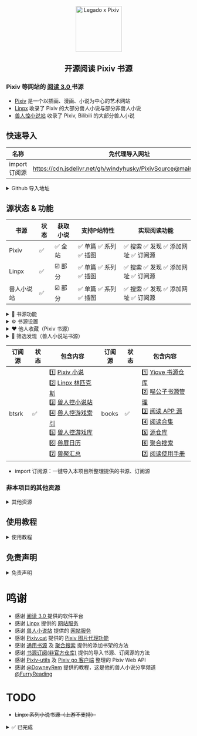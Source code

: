 <div align="center">
<img width="125" height="125" src="https://github.com/windyhusky/PixivSource/raw/main/doc/pic/Legado-Pixiv.png" alt="Legado x Pixiv"/>

## 开源阅读 Pixiv 书源
</div>


### Pixiv 等网站的 [阅读 3.0 ](https://github.com/gedoor/legado) 书源
- [Pixiv](https://www.pixiv.net/) 是一个以插画、漫画、小说为中心的艺术网站
- [Linpx](https://www.furrynovel.ink) 收录了 Pixiv 的大部分兽人小说与部分非兽人小说
- [兽人控小说站](https://www.furrynovel.com) 收录了 Pixiv, Bilibili 的大部分兽人小说


## 快速导入
| 名称          | 免代理导入网址                                                         |
| -------------| ------------------------------------------------------------------- |
| import 订阅源 | https://cdn.jsdelivr.net/gh/windyhusky/PixivSource@main/import.json |


<details>
<summary>  Github 导入地址 </summary>

| 名称          | Github 导入网址                                                             |
| ------------ | ------------------------------------------------------------------------- |
| Pixiv 书源　  | https://raw.githubusercontent.com/windyhusky/PixivSource/main/pixiv.json  |
| Linpx 书源　  | https://raw.githubusercontent.com/windyhusky/PixivSource/main/linpx.json  |
| 兽人小说站书源  | https://raw.githubusercontent.com/windyhusky/PixivSource/main/linpx.json  |
| btsrk 订阅源  | https://raw.githubusercontent.com/windyhusky/PixivSource/main/btsrk.json  |
| books 订阅源  | https://raw.githubusercontent.com/windyhusky/PixivSource/main/books.json  |
</details>


## 源状态 & 功能
| 书源      | 状态 | 获取小说 | 支持P站特性 | 实现阅读功能 |
| -------- | --- | ------ | --------- | ---------- |
| Pixiv    | ✅ | ✅ 全站 | ✅ 单篇 ✅ 系列 ✅ 插图 | ✅ 搜索 ✅ 发现 ✅ 添加网址 ✅ 订阅源 |
| Linpx    | ✅ | ☑️ 部分 | ✅ 单篇 ✅ 系列 ✅ 插图 | ✅ 搜索 ✅ 发现 ✅ 添加网址 ✅ 订阅源 |
| 兽人小说站 | ✅ | ☑️ 部分 | ✅ 单篇 ✅ 系列 ✅ 插图 | ✅ 搜索 ✅ 发现 ✅ 添加网址 ✅ 订阅源 |

<details><summary> 🧩 书源功能 </summary>

#### 🅿️ Pixiv 特性：
- 单篇小说：Pixiv 小说投稿时的【单篇完结作品】，即短篇小说
- 系列小说：Pixiv 小说投稿时的【连载系列作品】，即长篇小说
- <details><summary> ✅ ⭐️ 小说功能 </summary>
  
  - ✅ 关注作者（最新小说）
  - ✅ 追更列表
  - ✅ 推荐小说（电脑网页）
  - ✅ 发现小说（手机网页）
  - ✅ 收藏小说（自己 & 他人）
  - ✅ 章节评论
  </details>

- <details><summary> ✅ 👑 小说排行 </summary>
  
  - ✅ R18 小说排行榜
  - ✅ 一般小说排行榜 
    >（默认隐藏，可在书源设置中修改`SHOW_GENERAL_NOVELS_RANK`)，更改后需要在发现页面刷新分类（发现：长按"Pixiv"，刷新）
  </details>
  
- <details><summary> ✅ 🔧 小说工具（标记符号） </summary>

  - ✅ 完美支持的标记符
    - ✅ `[uploadedimage:自动生成ID]` 通过上传图片添加插画
    - ✅ `[pixivimage:作品ID-序号]` 通过作品ID添加插画
  - ☑️ 受阅读功能限制，无法完美支持的标记符
    - ☑️ `[newpage]` 分页
    - ☑️ `[chapter:章节名称]` 添加本章标题
    - ☑️ `[jump:链接目标的页面编号]` 页面跳转
    - ☑️ `[[jumpuri:标题 > 链接目标的URL]]` 添加超链接
    - ☑️ `[[rb:汉字 > 注音]]` 添加注音
      > 使用括号注音：`[[rb:汉字 > 注音]]` => `汉字（注音）`
    - ☑️ `汉字《注音》`选择`置き換える`后，Pixiv 会转换成`[[rb:汉字 > 注音]]`
      > 当`注音`位置是汉字时，恢复被替换的书名号：`[[rb:汉字 > 注音]]` => `汉字《注音》`
      > 
      > 默认开启，可在书源设置中修改 `REPLACE_BOOK_TITLE_MARKS`
  - 🈚️ 不支持的标记符
  </details>


#### 📖 阅读功能：
- ✅ 搜索：书架页面，搜索小说，添加小说到书架
- ✅ 发现：发现页面，查看小说，添加小说到书架
- ✅ 添加网址：书架页面，通过 **【添加网址】** 添加小说到书架
- ✅ 订阅源：订阅页面，通过 **【订阅源】** 添加小说到书架
</details>


<details><summary> ⚙️ 书源设置 </summary>

| 书源设置         | 默认状态 | 常量名称                    | 作用 |
| --------------- | ------ | -------------------------- | --- |
| 显示一般小说排行榜 | ⭕ 关闭 | `SHOW_GENERAL_NOVELS_RANK` | 发现 |
| 简介显示更多信息　 | ⭕ 关闭 | `MORE_INFO_IN_DESCRIPTION` | 详情 |
| 显示小说源链接　　 | ✅ 开启 | `SHOW_ORIGINAL_NOVEL_LINK` | 目录 |
| 恢复被替换的书名号 | ✅ 开启 | `REPLACE_BOOK_TITLE_MARKS` | 正文 |
| 调试模式　　　　　 | ⭕ 关闭 | `DEBUG`                    | 全局 |
- 自定义设置：编辑书源 - 基本 - 变量说明 - 修改并保存
- 修改时，请修改`true` 为 `false`，或相反
```
{
    "SHOW_GENERAL_NOVELS_RANK": false,
    "MORE_INFO_IN_DESCRIPTION": false,
    "SHOW_ORIGINA4L_NOVEL_LINK": true,
    "REPLACE_BOOK_TITLE_MARKS": true,
    "DEBUG": false
}
```
</details>


<details><summary> ❤️ 他人收藏（Pixiv 书源）</summary>

- 发现 - 长按"Pixiv" - 编辑 - 右上角菜单 - 设置源变量
- 设置源变量：输入作者ID，一行一个，可添加作者名，保存
```
12345 // 作者A
67890 # 作者B
```
- 发现：长按"Pixiv"，刷新，查看他人收藏
</details>

<details><summary> 🔎 筛选发现（兽人小说站书源）</summary>

- 发现 - 长按"兽人小说站" - 编辑 - 右上角菜单 - 设置源变量  
- 设置源变量：输入标签，保存  
- 发现 - 长按"兽人小说站" - 刷新 - 查看他人收藏
</details>

| 订阅源 | 状态 | 包含内容 | 订阅源 | 状态 | 包含内容 |
| ----- | ---- | -------|----- | ---- | ------- |
| btsrk | ✅ | 1️⃣ [Pixiv 小说](https://www.pixiv.net/novel) <br /> 2️⃣ [Linpx 林匹克斯](https://www.furrynovel.ink) <br /> 3️⃣ [兽人控小说站](https://www.furrynovel.com) <br /> 4️⃣ [兽人控游戏索引](https://furrygames.top/zh-cn/list.html) <br /> 5️⃣ [兽人控游戏库](https://kemono.games/zh-Hans) <br /> 6️⃣ [兽展日历](https://www.furryeventchina.com) <br /> 7️⃣ [兽聚汇总](https://www.furryfusion.net/) | books | ✅ | 1️⃣ [Yiove 书源仓库](https://shuyuan.yiove.com) <br/> 2️⃣ [喵公子书源管理](http://yuedu.miaogongzi.net/gx.html) <br/> 3️⃣ [阅读 APP 源](https://legado.aoaostar.com) <br/> 4️⃣ [阅读合集](https://flowus.cn/share/923f5a35-6dcf-47d1-b8eb-b9c5ef3ed39b) <br/> 5️⃣ [源仓库](https://www.yckceo.com/yuedu/index/index.html) <br/> 6️⃣ [聚合搜索](https://legado.cn/thread-3723-1-1.html) <br/> 7️⃣ [阅读使用手册](https://www.yuque.com/legado/wiki) |

- import 订阅源：一键导入本项目所整理提供的书源、订阅源


### 非本项目的其他资源
<details> <summary> 其他资源 </summary>

| 名称          | Github 导入网址                                                            |
| ------------ | ------------------------------------------------------------------------- |
| 通用书源(normal 书源)  | https://raw.githubusercontent.com/windyhusky/PixivSource/main/normal.json |
| 聚合搜索(books 订阅源)  | https://raw.githubusercontent.com/windyhusky/PixivSource/main/books.json  |
| 书源订阅(import 订阅源) | https://raw.githubusercontent.com/windyhusky/PixivSource/main/import.json |

- **[通用书源](https://github.com/bushixuanqi/book-source)** ：是不世玄奇 为网文网站编写的通用书源，用搜索引擎获取全网小说，建议配合【**聚合搜索**】使用
- **[聚合搜索](https://legado.cn/thread-3723-1-1.html)** ：是不世玄奇 制作的聚合多个搜索引擎的订阅源，需要配合 **[通用书源](http://yuedu.miaogongzi.net/gx.html)** 使用。(集入 books 订阅源)
- **[书源订阅](https://gitee.com/feiniao6/yd)** ：是Thomas喲 制作的第三方规则订阅，旨在快速导入书源/订阅源。(部分修改)
</details>


## 使用教程
<details>
<summary> 使用教程 </summary>

> #### 0. [阅读是什么软件？阅读简介](./doc/ReadMe.md)
> #### 1. [Pixiv 书源的导入与使用](./doc/Pixiv.md)
> #### 2. [Linpx 书源的导入与使用](./doc/Linpx.md)
#### 此处教程由 [@FurryReading](https://t.me/FurryReading) 提供
</details>


## 免责声明
<details><summary> 免责声明 </summary>

1. 开源阅读 Legado 是一个做了很多阅读功能的浏览器
2. 书源(及订阅源)是浏览器向网站请求数据、处理数据的一套方法
3. 使用开源阅读 Legado 阅读小说，相当于访问相关网页阅读小说
4. 开源阅读 Legado 内的作品数据均来自书源内的网站，作品版权归原作者或站方所有
5. 如有版权问题，请找到书源内的网站，向站方投诉
</details>

# 鸣谢
- 感谢 [阅读 3.0 ](https://github.com/gedoor/legado) 提供的软件平台
- 感谢 [Linpx](https://github.com/libudu/linpx-web) 提供的 [网站服务](https://www.furrynovel.ink)
- 感谢 [兽人小说站](https://github.com/FurryNovel/Reader) 提供的 [网站服务](https://www.furrynovel.com)
- 感谢 [Pixiv.cat](https://github.com/pixiv-cat/pixivcat-backend) 提供的 [Pixiv 图片代理功能](https://pixiv.cat)
- 感谢 [通用书源](https://github.com/bushixuanqi/book-source) 及 [聚合搜索](https://legado.cn/thread-3723-1-1.html) 提供的添加书架的方法
- 感谢 [书源订阅(非官方仓库)](https://gitee.com/feiniao6/yd) 提供的导入书源、订阅源的方法
- 感谢 [Pixiv-utils](https://github.com/AgMonk/pixiv-utils) 及 [Pixiv go 客户端](https://github.com/NateScarlet/pixiv) 整理的 Pixiv Web API
- 感谢 [@DowneyRem](https://github.com/DowneyRem) 提供的教程，这是他的兽人小说分享频道 [@FurryReading](https://t.me/FurryReading)


# TODO
- ~~Linpx 系列小说书源（上游不支持）~~

<details>
<summary> ✅ 已完成 </summary>

- ✅ Linpx 订阅源
- ✅ Pixiv 订阅源（使用JS注入，代码来自【聚合搜索】）
- ✅ 兽人控小说站订阅源
- ✅ Pixiv 书源：关注作者的最新小说 https://github.com/windyhusky/PixivSource/issues/11
- ✅ Linpx 书源：推荐作者的近期小说
- ✅ Pixiv 书源：通过作品ID添加插画
- ✅ Linpx 书源：通过作品ID添加插画（使用 pixiv.cat ）
- ✅ Pixiv 书源：添加网址加入书架；订阅源添加到书架
- ✅ Pixiv 书源：追更列表 https://github.com/windyhusky/PixivSource/issues/14
- ✅ Pixiv 书源：排行榜 https://github.com/windyhusky/PixivSource/issues/13
- ✅ Pixiv 系列小说书源 
- ✅ Pixiv 书源：完善字数统计 https://github.com/windyhusky/PixivSource/issues/18
- ✅ Pixiv 书源：显示更多信息 https://github.com/windyhusky/PixivSource/issues/17
- ✅ Pixiv & Linpx 书源：添加小说更新时间
- ✅ Pixiv 书源：搜索作者
- ✅ Linpx 书源：搜索作者
- ✅ import 订阅源：导入其他书源、订阅源
- ✅ Pixiv & Linpx 书源：添加小说章节字数
- ✅ Pixiv 书源：正文尾部加入小说评论
- ✅ Pixiv & Linpx 书源：搜索链接
- ✅ Pixiv & Linpx 书源：添加分享链接
- ✅ 兽人控小说站书源：搜索
- ✅ 兽人控小说站书源：添加链接
- ✅ 兽人控小说站书源：发现
</details>

